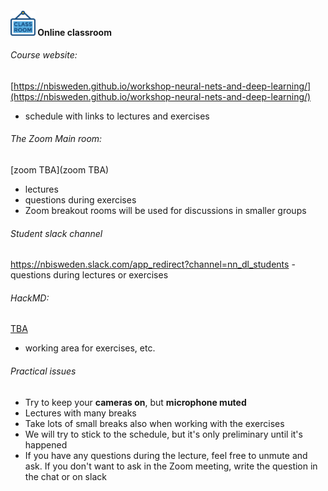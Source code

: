 #### <img border="0" src="icons/classroom.svg" width="40" height="40"> Online classroom


###### Course website:   
[https://nbisweden.github.io/workshop-neural-nets-and-deep-learning/](https://nbisweden.github.io/workshop-neural-nets-and-deep-learning/)
- schedule with links to lectures and exercises
###### The Zoom Main room:  
[zoom TBA](zoom TBA)
- lectures
- questions during exercises
- Zoom breakout rooms will be used for discussions in smaller groups
###### Student slack channel  
https://nbisweden.slack.com/app_redirect?channel=nn_dl_students
    - questions during lectures or exercises
###### HackMD:
[TBA](TBA)
- working area for exercises, etc.


###### Practical issues
- Try to keep your **cameras on**, but **microphone muted**
- Lectures with many breaks
- Take lots of small breaks also when working with the exercises
- We will try to stick to the schedule, but it's only preliminary
until it's happened
- If you have any questions during the lecture, feel free to unmute
 and ask. If you don't want to ask in the Zoom meeting, write the
  question in the chat or on slack
